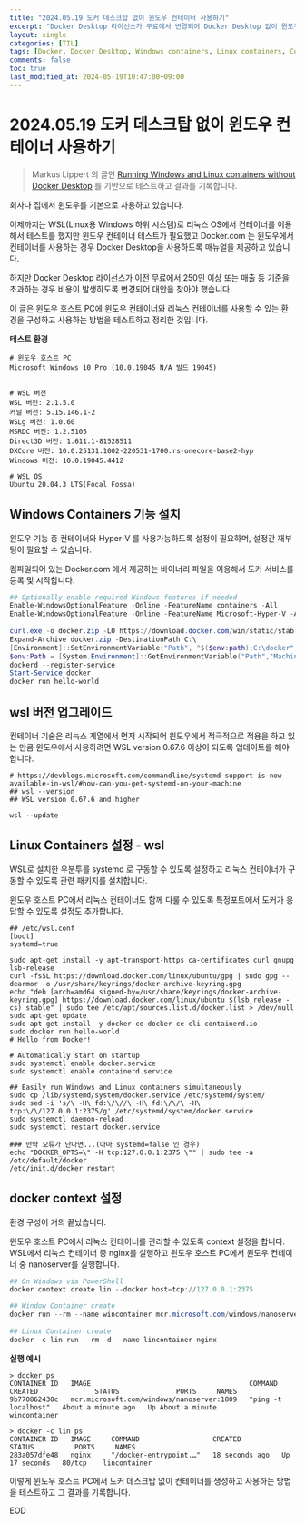 ```yaml
---
title: "2024.05.19 도커 데스크탑 없이 윈도우 컨테이너 사용하기"
excerpt: "Docker Desktop 라이선스가 무료에서 변경되어 Docker Desktop 없이 윈도우 컨테이너와 리눅스 컨테이너를 구성하는 방법을 테스트 하였습니다."
layout: single
categories: [TIL]
tags: [Docker, Docker Desktop, Windows containers, Linux containers, Containers, TIL, Today I Learned]
comments: false
toc: true
last_modified_at: 2024-05-19T10:47:00+09:00
---
```



# 2024.05.19 도커 데스크탑 없이 윈도우 컨테이너 사용하기

> Markus Lippert 의 글인 [Running Windows and Linux containers without Docker Desktop](https://lippertmarkus.com/2021/09/04/containers-without-docker-desktop/) 를 기반으로 테스트하고 결과를 기록합니다.


회사나 집에서 윈도우를 기본으로 사용하고 있습니다. 

이제까지는 WSL(Linux용 Windows 하위 시스템)로 리눅스 OS에서 컨테이너를 이용해서 테스트를 했지만 윈도우 컨테이너 테스트가 필요했고 Docker.com 는 윈도우에서 컨테이너를 사용하는 경우 Docker Desktop을 사용하도록 매뉴얼을 제공하고 있습니다.

하지만 Docker Desktop 라이선스가 이전 무료에서 250인 이상 또는 매출 등 기준을 초과하는 경우 비용이 발생하도록 변경되어 대안을 찾아야 했습니다.

이 글은 윈도우 호스트 PC에 윈도우 컨테이너와 리눅스 컨테이너를 사용할 수 있는 환경을 구성하고 사용하는 방법을 테스트하고 정리한 것입니다.


**테스트 환경**
```
# 윈도우 호스트 PC
Microsoft Windows 10 Pro (10.0.19045 N/A 빌드 19045) 


# WSL 버전
WSL 버전: 2.1.5.0
커널 버전: 5.15.146.1-2
WSLg 버전: 1.0.60
MSRDC 버전: 1.2.5105
Direct3D 버전: 1.611.1-81528511
DXCore 버전: 10.0.25131.1002-220531-1700.rs-onecore-base2-hyp
Windows 버전: 10.0.19045.4412

# WSL OS
Ubuntu 20.04.3 LTS(Focal Fossa)
```



## Windows Containers 기능 설치

윈도우 기능 중 컨테이너와 Hyper-V 를 사용가능하도록 설정이 필요하며, 설정간 재부팅이 필요할 수 있습니다.

컴파일되어 있는 Docker.com 에서 제공하는 바이너리 파일을 이용해서 도커 서비스를 등록 및 시작합니다.

```powershell
## Optionally enable required Windows features if needed
Enable-WindowsOptionalFeature -Online -FeatureName containers -All
Enable-WindowsOptionalFeature -Online -FeatureName Microsoft-Hyper-V -All
 
curl.exe -o docker.zip -LO https://download.docker.com/win/static/stable/x86_64/docker-20.10.13.zip 
Expand-Archive docker.zip -DestinationPath C:\
[Environment]::SetEnvironmentVariable("Path", "$($env:path);C:\docker", [System.EnvironmentVariableTarget]::Machine)
$env:Path = [System.Environment]::GetEnvironmentVariable("Path","Machine")
dockerd --register-service
Start-Service docker
docker run hello-world
```


## wsl 버전 업그레이드

컨테이너 기술은 리눅스 계열에서 먼저 시작되어 윈도우에서 적극적으로 적용을 하고 있는 만큼 윈도우에서 사용하려면 WSL version 0.67.6 이상이 되도록 업데이트를 해야 합니다.

```
# https://devblogs.microsoft.com/commandline/systemd-support-is-now-available-in-wsl/#how-can-you-get-systemd-on-your-machine
## wsl --version
## WSL version 0.67.6 and higher

wsl --update
```

## Linux Containers 설정 - wsl

WSL로 설치한 우분투를 systemd 로 구동할 수 있도록 설정하고 리눅스 컨테이너가 구동할 수 있도록 관련 패키지를 설치합니다.

윈도우 호스트 PC에서 리눅스 컨테이너도 함께 다룰 수 있도록 특정포트에서 도커가 응답할 수 있도록 설정도 추가합니다.

```
## /etc/wsl.conf
[boot]
systemd=true

sudo apt-get install -y apt-transport-https ca-certificates curl gnupg lsb-release
curl -fsSL https://download.docker.com/linux/ubuntu/gpg | sudo gpg --dearmor -o /usr/share/keyrings/docker-archive-keyring.gpg
echo "deb [arch=amd64 signed-by=/usr/share/keyrings/docker-archive-keyring.gpg] https://download.docker.com/linux/ubuntu $(lsb_release -cs) stable" | sudo tee /etc/apt/sources.list.d/docker.list > /dev/null
sudo apt-get update
sudo apt-get install -y docker-ce docker-ce-cli containerd.io
sudo docker run hello-world
# Hello from Docker!
 
# Automatically start on startup
sudo systemctl enable docker.service
sudo systemctl enable containerd.service

## Easily run Windows and Linux containers simultaneously
sudo cp /lib/systemd/system/docker.service /etc/systemd/system/
sudo sed -i 's/\ -H\ fd:\/\//\ -H\ fd:\/\/\ -H\ tcp:\/\/127.0.0.1:2375/g' /etc/systemd/system/docker.service
sudo systemctl daemon-reload
sudo systemctl restart docker.service
 
### 만약 오류가 난다면...(아마 systemd=false 인 경우)
echo "DOCKER_OPTS=\" -H tcp:127.0.0.1:2375 \"" | sudo tee -a /etc/default/docker
/etc/init.d/docker restart
```


## docker context 설정

환경 구성이 거의 끝났습니다. 

윈도우 호스트 PC에서 리눅스 컨테이너를 관리할 수 있도록 context 설정을 합니다. WSL에서 리눅스 컨테이너 중 nginx를 실행하고 윈도우 호스트 PC에서 윈도우 컨테이너 중 nanoserver를 실행합니다.



```powershell
## On Windows via PowerShell
docker context create lin --docker host=tcp://127.0.0.1:2375

## Window Container create
docker run --rm --name wincontainer mcr.microsoft.com/windows/nanoserver:1809 ping -t localhost
 
## Linux Container create
docker -c lin run --rm -d --name lincontainer nginx
```

**실행 예시**

```
> docker ps
CONTAINER ID   IMAGE                                       COMMAND               CREATED              STATUS              PORTS     NAMES
9b770862430c   mcr.microsoft.com/windows/nanoserver:1809   "ping -t localhost"   About a minute ago   Up About a minute             wincontainer
 
> docker -c lin ps
CONTAINER ID   IMAGE     COMMAND                  CREATED          STATUS          PORTS     NAMES
283a057dfe48   nginx     "/docker-entrypoint.…"   18 seconds ago   Up 17 seconds   80/tcp    lincontainer
```

이렇게 윈도우 호스트 PC에서 도커 데스크탑 없이 컨테이너를 생성하고 사용하는 방법을 테스트하고 그 결과를 기록합니다.

EOD
